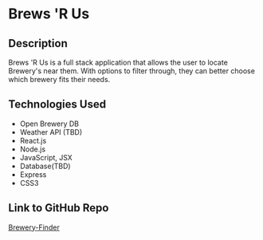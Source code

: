 # Brews 'R Us

## Description
Brews 'R Us is a full stack application that allows the user to locate Brewery's near them. With options to filter through, they can better choose which brewery fits their needs.

## Technologies Used
- Open Brewery DB
- Weather API (TBD)
- React.js
- Node.js
- JavaScript, JSX
- Database(TBD)
- Express
- CSS3

## Link to GitHub Repo
[Brewery-Finder](https://github.com/HurleySquared/brewery-finder)